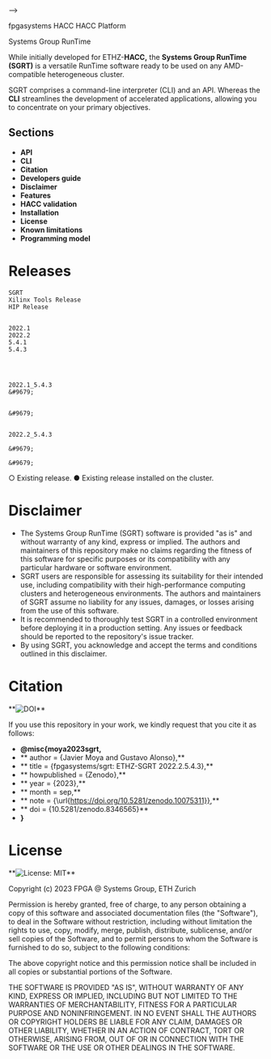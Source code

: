  -->

fpgasystems HACC HACC Platform







  Systems Group RunTime
 

While initially developed for ETHZ-**HACC,** the **Systems Group RunTime (SGRT)** is a versatile RunTime software ready to be used on any AMD-compatible heterogeneous cluster. 

SGRT comprises a command-line interpreter (CLI) and an API. Whereas the **CLI** streamlines the development of accelerated applications, allowing you to concentrate on your primary objectives.

## Sections
* **API**
* **CLI**
* **Citation**
* **Developers guide**
* **Disclaimer**
* **Features**
* **HACC validation**
* **Installation**
* **License**
* **Known limitations**
* **Programming model**

# Releases



  
    SGRT
    Xilinx Tools Release
    HIP Release
  
  
    2022.1
    2022.2
    5.4.1
    5.4.3
  


  
    2022.1_5.4.3
    &#9679;
    
    
    &#9679;
  
  
    2022.2_5.4.3
    
    &#9679;
    
    &#9679;
  

&#9675; Existing release.
&#9679; Existing release installed on the cluster.


<!-- # Limitations
* SGRT has only been tested on **Ubuntu 20.04.6 LTS.**
* For deployment servers with reconfigurable devices, it's imperative to maintain a single version of the Xilinx toolset (comprising XRT, Vivado, and Vitis_HLS) on the system. Multiple versions of these tools should not coexist to ensure proper operation.
* For deployment servers with GPUs, only one version of HIP/ROCm should be installed. -->

# Disclaimer

* The Systems Group RunTime (SGRT) software is provided "as is" and without warranty of any kind, express or implied. The authors and maintainers of this repository make no claims regarding the fitness of this software for specific purposes or its compatibility with any particular hardware or software environment.
* SGRT users are responsible for assessing its suitability for their intended use, including compatibility with their high-performance computing clusters and heterogeneous environments. The authors and maintainers of SGRT assume no liability for any issues, damages, or losses arising from the use of this software.
* It is recommended to thoroughly test SGRT in a controlled environment before deploying it in a production setting. Any issues or feedback should be reported to the repository's issue tracker.
* By using SGRT, you acknowledge and accept the terms and conditions outlined in this disclaimer.

# Citation

**![DOI**](https://doi.org/10.5281/zenodo.8346565)

If you use this repository in your work, we kindly request that you cite it as follows:

* **@misc{moya2023sgrt,**
* **  author       = {Javier Moya and Gustavo Alonso},**
* **  title        = {fpgasystems/sgrt: ETHZ-SGRT 2022.2.5.4.3},**
* **  howpublished = {Zenodo},**
* **  year         = {2023},**
* **  month        = sep,**
* **  note         = {\url{https://doi.org/10.5281/zenodo.10075311}},**
* **  doi          = {10.5281/zenodo.8346565}**
* **}**

# License

**![License: MIT**](https://opensource.org/licenses/MIT)

Copyright (c) 2023 FPGA @ Systems Group, ETH Zurich

Permission is hereby granted, free of charge, to any person obtaining a copy
of this software and associated documentation files (the "Software"), to deal
in the Software without restriction, including without limitation the rights
to use, copy, modify, merge, publish, distribute, sublicense, and/or sell
copies of the Software, and to permit persons to whom the Software is
furnished to do so, subject to the following conditions:

The above copyright notice and this permission notice shall be included in all
copies or substantial portions of the Software.

THE SOFTWARE IS PROVIDED "AS IS", WITHOUT WARRANTY OF ANY KIND, EXPRESS OR
IMPLIED, INCLUDING BUT NOT LIMITED TO THE WARRANTIES OF MERCHANTABILITY,
FITNESS FOR A PARTICULAR PURPOSE AND NONINFRINGEMENT. IN NO EVENT SHALL THE
AUTHORS OR COPYRIGHT HOLDERS BE LIABLE FOR ANY CLAIM, DAMAGES OR OTHER
LIABILITY, WHETHER IN AN ACTION OF CONTRACT, TORT OR OTHERWISE, ARISING FROM,
OUT OF OR IN CONNECTION WITH THE SOFTWARE OR THE USE OR OTHER DEALINGS IN THE
SOFTWARE.
